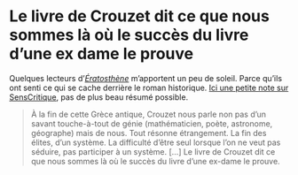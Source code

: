 # Le livre de Crouzet dit ce que nous sommes là où le succès du livre d&#8217;une ex dame le prouve

Quelques lecteurs d’[*Ératosthène*](https://tcrouzet.com/eratosthene/) m’apportent un peu de soleil. Parce qu’ils ont senti ce qui se cache derrière le roman historique. [Ici une petite note sur SensCritique](http://www.senscritique.com/livre/Eratosthene/critique/38352903), pas de plus beau résumé possible.<span id="more-37129"></span>

> À la fin de cette Grèce antique, Crouzet nous parle non pas d’un savant touche-à-tout de génie (mathématicien, poète, astronome, géographe) mais de nous. Tout résonne étrangement. La fin des élites, d’un système. La difficulté d’être seul lorsque l’on ne veut pas séduire, pas participer à un système. \[…\] Le livre de Crouzet dit ce que nous sommes là où le succès du livre d’une ex-dame le prouve.
